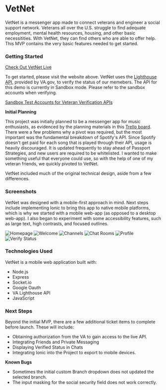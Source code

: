 # VetNet

VetNet is a messenger app made to connect veterans and engineer a social support network. Veterans all over the U.S. struggle to find adequate employment, mental health resources, housing, and other basic necessitities. With VetNet, they can find others who are able to offer help. This MVP contains the very basic features needed to get started.

### Getting Started

[Check Out VetNet Live](https://vetnet-gz.herokuapp.com/)

To get started, please visit the website above. VetNet uses the [Lighthouse API](https://developer.va.gov/), provided by VA.gov, to verify the status of our memebers. The API for this demo is currently in Sandbox mode. Please refer to the sandbox accounts when verifying.

[Sandbox Test Accounts for Veteran Verification APIs](https://github.com/department-of-veterans-affairs/vets-api-clients/blob/master/test_accounts/verification_test_accounts.md)

**Initial Planning**

This project was initially planned to be a messenger app for music enthusiasts, as evidenced by the planning materials in this [Trello board](https://trello.com/b/bIQnzJDD/audiphy-for-spotify). There were a few problems why a pivot was required, but the most important was the fundamental breakdown of Spotify's API. Since Spotify doesn't get paid for each song that is played through their API, usage is heavily discouraged. It is updated frequently to stay ahead of Passport Strategies, and new users are required to be whitelisted. I wanted to make something useful that everyone could use, so with the help of one of my veteran friends, we quickly pivoted to VetNet.

VetNet included much of the original technical design, aside from a few differences.

### Screenshots

VetNet was designed with a mobile-first approach in mind. Next steps include implementing Ionic to bring this app to native mobile platforms, which is why we started with a mobile web-app (as opposed to a desktop web-app). I also began to experiment with some accessibility features, such as large text, high contrasts, and focused outlines.

![Homepage](https://i.imgur.com/iA9EmHK.png)
![Welcome](https://i.imgur.com/Gm1GpYn.png)
![Channels](https://i.imgur.com/KfoHhU3.png)
![Chat Rooms](https://i.imgur.com/svGre9C.png)
![Profile](https://i.imgur.com/wC0SD7Y.png)
![Verify Status](https://i.imgur.com/B2VjRI6.png)

### Technologies Used

VetNet is a mobile web application built with:
- Node.js
- Express
- Socket.io
- Google Oauth
- VA Lighthouse API
- JavaScript

### Next Steps

Beyond the initial MVP, there are a few additional ticket items to complete before launch. These will include:
- Obtaining authorization from the VA to gain access to the live API.
- Integrating Friends and Private Messaging
- Displaying Verified Status in Chats
- Integrating Ionic into the Project to export to mobile devices.

**Known Bugs**
- Sometimes the initial custom Branch dropdown does not updated the selected branch.
- The input masking for the social security field does not work correctly.
